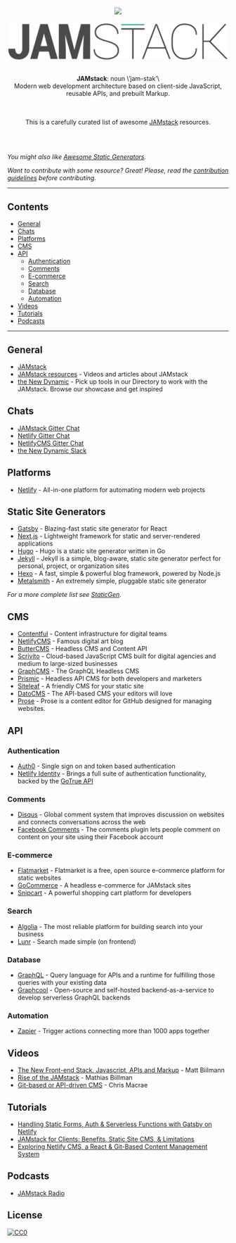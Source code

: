 <div align="center">
  <br />
  <br />
  <a href="https://awesome.re"><img src="https://awesome.re/badge-flat.svg" /></a>
  <br />
  <br />
  <img width="500" src="media/jamstack-full-logo.svg" alt="JAMstack">
  <br />
  <br />
  <p>
    <strong>JAMstack</strong>: noun \’jam-stak’\<br />
    Modern web development architecture based on client-side JavaScript, reusable APIs, and prebuilt Markup.
  </p>
  <p>
    <br /><br />
    This is a carefully curated list of awesome <a href="https://jamstack.org">JAMstack</a> resources.
  </p>
  <br>
  <br>
</div>

*You might also like [Awesome Static Generators](https://github.com/myles/awesome-static-generators).*

*Want to contribute with some resource? Great! Please, read the [contribution guidelines](contributing.md) before contributing.*

---

## Contents

- [General](#general)
- [Chats](#chats)
- [Platforms](#platforms)
- [CMS](#cms)
- [API](#api)
  - [Authentication](#authentication)
  - [Comments](#comments)
  - [E-commerce](#e-commerce)
  - [Search](#search)
  - [Database](#database)
  - [Automation](#automation)
- [Videos](#videos)
- [Tutorials](#tutorials)
- [Podcasts](#podcasts)

---

## General

- [JAMstack](https://jamstack.org/)
- [JAMstack resources](https://jamstack.org/resources/) - Videos and articles about JAMstack
- [the New Dynamic](https://www.thenewdynamic.org/) - Pick up tools in our Directory to work with the JAMstack. Browse our showcase and get inspired

## Chats

- [JAMstack Gitter Chat](https://gitter.im/jamstack/community)
- [Netlify Gitter Chat](https://gitter.im/netlify/community)
- [NetlifyCMS Gitter Chat](https://gitter.im/netlify/NetlifyCMS)
- [the New Dynamic Slack](https://join.slack.com/t/thenewdynamic/shared_invite/enQtMjkwNjYwNTY0NjkxLWI1NDhlNjZkZjA5ZGJmODE1OThiMjkwN2ZkMzE1YjEwN2YwNWUxYTNjZTUxMGQ2MzU3NWQ0YmVjNGU1NTkxMDk)

## Platforms

- [Netlify](https://netlify.com) - All-in-one platform for automating modern web projects

## Static Site Generators

- [Gatsby](https://gatsbyjs.org) - Blazing-fast static site generator for React
- [Next.js](https://nextjs.org/) - Lightweight framework for static and server-rendered applications
- [Hugo](https://gohugo.io) - Hugo is a static site generator written in Go
- [Jekyll](https://jekyllrb.com) - Jekyll is a simple, blog-aware, static site generator perfect for personal, project, or organization sites
- [Hexo](https://hexo.io) - A fast, simple & powerful blog framework, powered by Node.js
- [Metalsmith](https://metalsmith.io) - An extremely simple, pluggable static site generator

*For a more complete list see [StaticGen](https://www.staticgen.com/).*

## CMS

- [Contentful](https://contentful.com) - Content infrastructure for digital teams
- [NetlifyCMS](https://netlifycms.org/) - Famous digital art blog
- [ButterCMS](https://buttercms.com/) - Headless CMS and Content API
- [Scrivito](https://scrivito.com) - Cloud-based JavaScript CMS built for digital agencies and medium to large-sized businesses
- [GraphCMS](https://graphcms.com) - The GraphQL Headless CMS
- [Prismic](https://prismic.io) - Headless API CMS for both developers and marketers
- [Siteleaf](https://siteleaf.com) - A friendly CMS for your static site
- [DatoCMS](https://datocms.com) - The API-based CMS your editors will love
- [Prose](https://prose.io) - Prose is a content editor for GitHub designed for managing websites.

## API

### Authentication

- [Auth0](https://auth0.com/) - Single sign on and token based authentication
- [Netlify Identity](https://www.netlify.com/docs/identity/) - Brings a full suite of authentication functionality, backed by the [GoTrue API](https://www.gotrueapi.org)

### Comments

- [Disqus](https://disqus.com) - Global comment system that improves discussion on websites and connects conversations across the web
- [Facebook Comments](https://developers.facebook.com/docs/plugins/comments) - The comments plugin lets people comment on content on your site using their Facebook account

### E-commerce

- [Flatmarket](https://github.com/christophercliff/flatmarket) - Flatmarket is a free, open source e-commerce platform for static websites
- [GoCommerce](https://www.gocommerceapi.org) - A headless e-commerce for JAMstack sites
- [Snipcart](https://snipcart.com/) - A powerful shopping cart platform for developers

### Search

- [Algolia](https://www.algolia.com/) - The most reliable platform for building search into your business
- [Lunr](https://lunrjs.com/) - Search made simple (on frontend)

### Database

- [GraphQL](https://graphql.org) - Query language for APIs and a runtime for fulfilling those queries with your existing data
- [Graphcool](https://graph.cool) - Open-source and self-hosted backend-as-a-service to develop serverless GraphQL backends

### Automation

- [Zapier](https://zapier.com/) - Trigger actions connecting more than 1000 apps together

## Videos

- [The New Front-end Stack. Javascript, APIs and Markup](https://vimeo.com/163522126) - Matt Biilmann
- [Rise of the JAMstack](https://www.youtube.com/watch?v=uWTMEDEPw8c) - Mathias Biillman
- [Git-based or API-driven CMS](https://www.youtube.com/watch?v=KX4G49ZrvY0) - Chris Macrae

## Tutorials

- [Handling Static Forms, Auth & Serverless Functions with Gatsby on Netlify](https://snipcart.com/blog/static-forms-serverless-gatsby-netlify)
- [JAMstack for Clients: Benefits, Static Site CMS, & Limitations](https://snipcart.com/blog/jamstack-clients-static-site-cms)
- [Exploring Netlify CMS, a React & Git-Based Content Management System](https://snipcart.com/blog/netlify-cms-react-git-workflow)

## Podcasts

- [JAMstack Radio](https://www.netlify.com/tags/podcast/)

## License

[![CC0](http://mirrors.creativecommons.org/presskit/buttons/88x31/svg/cc-zero.svg)](https://creativecommons.org/publicdomain/zero/1.0/)
